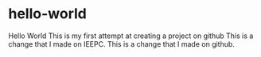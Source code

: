 # hello-world
Hello World
This is my first attempt at creating a project on github
This is a change that I made on IEEPC.
This is a change that I made on github.

